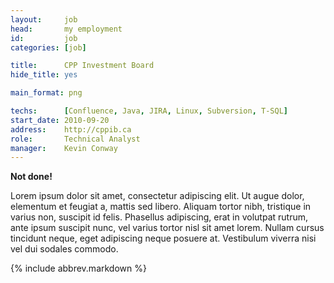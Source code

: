 ```yaml
---
layout:     job
head:       my employment
id:         job
categories: [job]

title:      CPP Investment Board
hide_title: yes

main_format: png

techs:      [Confluence, Java, JIRA, Linux, Subversion, T-SQL]
start_date: 2010-09-20
address:    http://cppib.ca
role:       Technical Analyst
manager:    Kevin Conway
---
```

**Not done!**

Lorem ipsum dolor sit amet, consectetur adipiscing elit. Ut augue dolor, elementum et feugiat a, mattis sed libero. Aliquam tortor nibh, tristique in varius non, suscipit id felis. Phasellus adipiscing, erat in volutpat rutrum, ante ipsum suscipit nunc, vel varius tortor nisl sit amet lorem. Nullam cursus tincidunt neque, eget adipiscing neque posuere at. Vestibulum viverra nisi vel dui sodales commodo.

{% include abbrev.markdown %}
